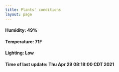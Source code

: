 ```yaml
---
title: Plants' conditions
layout: page
---
```



#### Humidity: 49%
#### Temperature: 71F
#### Lighting: Low
#### Time of last update: Thu Apr 29 08:18:00 CDT 2021
